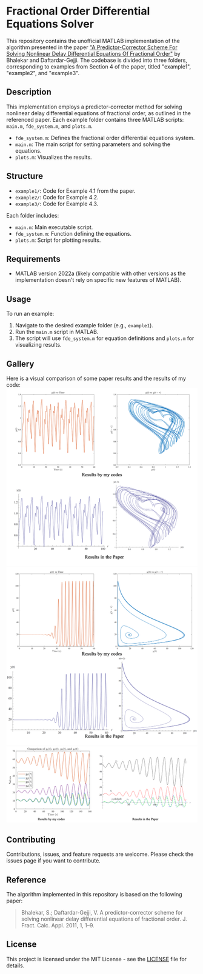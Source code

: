 # Fractional Order Differential Equations Solver

This repository contains the unofficial MATLAB implementation of the algorithm presented in the paper ["A Predictor-Corrector Scheme For Solving Nonlinear Delay Differential Equations Of Fractional Order"](https://www.naturalspublishing.com/download.asp?ArtcID=1869) by Bhalekar and Daftardar-Gejji. The codebase is divided into three folders, corresponding to examples from Section 4 of the paper, titled "example1", "example2", and "example3".

## Description

This implementation employs a predictor-corrector method for solving nonlinear delay differential equations of fractional order, as outlined in the referenced paper. Each example folder contains three MATLAB scripts: `main.m`, `fde_system.m`, and `plots.m`.

- `fde_system.m`: Defines the fractional order differential equations system.
- `main.m`: The main script for setting parameters and solving the equations.
- `plots.m`: Visualizes the results.

## Structure

- `example1/`: Code for Example 4.1 from the paper.
- `example2/`: Code for Example 4.2.
- `example3/`: Code for Example 4.3.

Each folder includes:

- `main.m`: Main executable script.
- `fde_system.m`: Function defining the equations.
- `plots.m`: Script for plotting results.

## Requirements

- MATLAB version 2022a (likely compatible with other versions as the implementation doesn't rely on specific new features of MATLAB).

## Usage

To run an example:

1. Navigate to the desired example folder (e.g., `example1`).
2. Run the `main.m` script in MATLAB.
3. The script will use `fde_system.m` for equation definitions and `plots.m` for visualizing results.

## Gallery

Here is a visual comparison of some paper results and the results of my code:
![ex1cmp](./figs/ex1cmp.png)
![ex2cmp](./figs/ex2cmp.png)
![ex3cmp](./figs/ex3cmp.png)

## Contributing

Contributions, issues, and feature requests are welcome. Please check the issues page if you want to contribute.

## Reference

The algorithm implemented in this repository is based on the following paper:

> Bhalekar, S.; Daftardar-Gejji, V. A predictor-corrector scheme for solving nonlinear delay differential equations of fractional order. J. Fract. Calc. Appl. 2011, 1, 1–9.

## License

This project is licensed under the MIT License - see the [LICENSE](./LICENSE) file for details.
